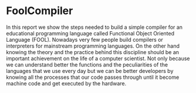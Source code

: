 # FoolCompiler

In this report we show the steps needed to build a simple compiler for an educational programming language called Functional Object Oriented Language (FOOL). Nowadays very few people build compilers or interpreters for mainstream programming languages. On the other hand knowing the theory and the practice behind this discipline should be an important achievement on the life of a computer scientist. Not only because we can understand better the functions and the peculiarities of the languages that we use every day but we can be better developers by knowing all the processes that our code passes through until it become machine code and get executed by the hardware. 
